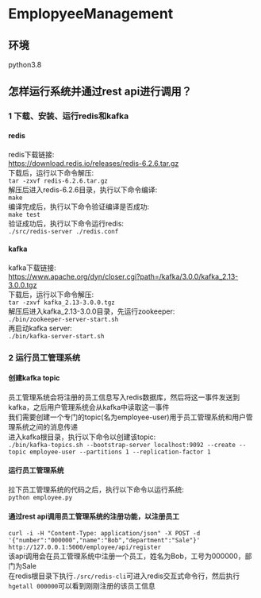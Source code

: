 # EmplopyeeManagement
## 环境
python3.8
## 怎样运行系统并通过rest api进行调用？
### 1 下载、安装、运行redis和kafka
#### redis
redis下载链接:  
https://download.redis.io/releases/redis-6.2.6.tar.gz  
下载后，运行以下命令解压:  
`tar -zxvf redis-6.2.6.tar.gz`  
解压后进入redis-6.2.6目录，执行以下命令编译:  
`make`  
编译完成后，执行以下命令验证编译是否成功:  
`make test`  
验证成功后，执行以下命令运行redis:  
`./src/redis-server ./redis.conf`  
#### kafka
kafka下载链接:  
https://www.apache.org/dyn/closer.cgi?path=/kafka/3.0.0/kafka_2.13-3.0.0.tgz  
下载后，运行以下命令解压:  
`tar -zxvf kafka_2.13-3.0.0.tgz`  
解压后进入kafka_2.13-3.0.0目录，先运行zookeeper:  
`./bin/zookeeper-server-start.sh`  
再启动kafka server:  
`./bin/kafka-server-start.sh`
### 2 运行员工管理系统
#### 创建kafka topic
员工管理系统会将注册的员工信息写入redis数据库，然后将这一事件发送到kafka，之后用户管理系统会从kafka中读取这一事件  
我们需要创建一个专门的topic(名为employee-user)用于员工管理系统和用户管理系统之间的消息传递  
进入kafka根目录，执行以下命令以创建该topic:  
`./bin/kafka-topics.sh --bootstrap-server localhost:9092 --create --topic employee-user --partitions 1 --replication-factor 1`  
#### 运行员工管理系统
拉下员工管理系统的代码之后，执行以下命令以运行系统:  
`python employee.py`  
#### 通过rest api调用员工管理系统的注册功能，以注册员工
`curl -i -H "Content-Type: application/json" -X POST -d '{"number":"000000","name":"Bob","department":"Sale"}' http://127.0.0.1:5000/employee/api/register`  
该api调用会在员工管理系统中注册一个员工，姓名为Bob，工号为000000，部门为Sale  
在redis根目录下执行`./src/redis-cli`可进入redis交互式命令行，然后执行`hgetall 000000`可以看到刚刚注册的该员工信息
